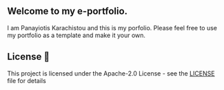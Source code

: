 ## Welcome to my e-portfolio.

I am Panayiotis Karachistou and this is my porfolio.
Please feel free to use my portfolio as a template and make it your own.


## License 📄
This project is licensed under the Apache-2.0 License - see the [LICENSE](LICENSE) file for details








